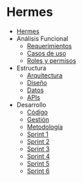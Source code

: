 Hermes
======

* [Hermes](../README.md)
* Análisis Funcional
    * [Requerimientos](analisis-funcional/requerimientos.md)
    * [Casos de uso](analisis-funcional/casos-uso.md)
    * [Roles y permisos](analisis-funcional/roles-permisos.md)
* Estructura
    * [Arquitectura](estructura/arquitectura.md)
    * [Diseño](estructura/diseno.md)
    * [Datos](estructura/datos.md)
    * [APIs](estructura/apis.md)
* Desarrollo
    * [Código](desarrollo/codigo.md)
    * [Gestión](desarrollo/gestion.md)
    * [Metodología](desarrollo/metodologia.md)
    * [Sprint 1](desarrollo/sprint1.md)
    * [Sprint 2](desarrollo/sprint2.md)
    * [Sprint 3](desarrollo/sprint3.md)
    * [Sprint 4](desarrollo/sprint4.md)
    * [Sprint 5](desarrollo/sprint5.md)
    * [Sprint 6](desarrollo/sprint6.md)